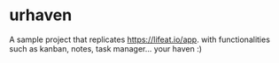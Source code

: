 # urhaven
A sample project that replicates https://lifeat.io/app. with functionalities such as kanban, notes, task manager...
your haven :)

